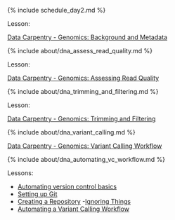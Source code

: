 
{% include schedule_day2.md %}


Lesson:

[Data Carpentry - Genomics: Background and Metadata](https://murraycadzow.github.io/wrangling-genomics/01-background/index.html)


{% include about/dna_assess_read_quality.md %}

Lesson:

[Data Carpentry - Genomics: Assessing Read Quality](https://murraycadzow.github.io/wrangling-genomics/02-quality-control/index.html)

{% include about/dna_trimming_and_filtering.md %}

Lesson:

[Data Carpentry - Genomics: Trimming and Filtering](https://murraycadzow.github.io/wrangling-genomics/03-trimming/index.html)

{% include about/dna_variant_calling.md %}

[Data Carpentry - Genomics: Variant Calling Workflow](https://murraycadzow.github.io/wrangling-genomics/04-variant_calling/index.html)

{% include about/dna_automating_vc_workflow.md %}

Lessons:

- [Automating version control basics](https://murraycadzow.github.io/wrangling-genomics/05-version-control-basics/index.html)
- [Setting up Git](https://murraycadzow.github.io/wrangling-genomics/06-setting-up-version-control/index.html)
- [Creating a Repository](https://murraycadzow.github.io/wrangling-genomics/07-create-repo/index.html)
-[Ignoring Things](https://murraycadzow.github.io/wrangling-genomics/09-ignore/index.html)
- [Automating a Variant Calling Workflow](https://murraycadzow.github.io/wrangling-genomics/10-automation/index.html)

